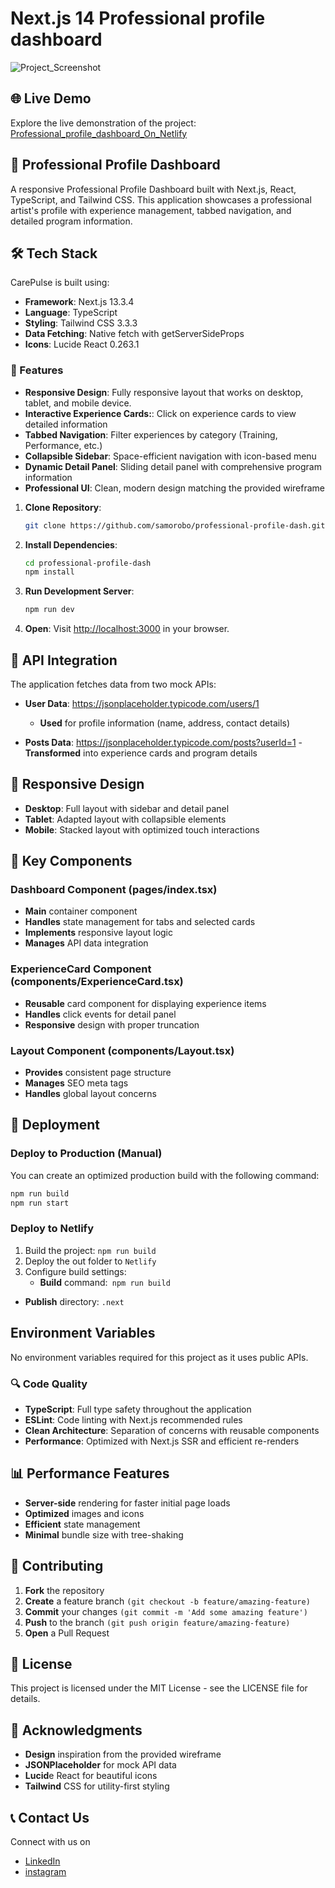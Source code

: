 # Next.js 14 Professional profile dashboard


![Project_Screenshot](https://github.com/user-attachments/assets/87bb67e6-48b1-4025-a00f-2cd3e28d86fb)



## 🌐 Live Demo
Explore the live demonstration of the project: [Professional_profile_dashboard_On_Netlify](https://elaborate-sopapillas-ca528e.netlify.app/)

## 📝 Professional Profile Dashboard
A responsive Professional Profile Dashboard built with Next.js, React, TypeScript, and Tailwind CSS. This application showcases a professional artist's profile with experience management, tabbed navigation, and detailed program information.


## 🛠️ Tech Stack
CarePulse is built using:
- **Framework**: Next.js 13.3.4
- **Language**: TypeScript
- **Styling**: Tailwind CSS 3.3.3
- **Data Fetching**: Native fetch with getServerSideProps
- **Icons**: Lucide React 0.263.1


### 🚀 Features
- **Responsive Design**: Fully responsive layout that works on desktop, tablet, and mobile device.
- **Interactive Experience Cards:**: Click on experience cards to view detailed information
- **Tabbed Navigation**: Filter experiences by category (Training, Performance, etc.)
- **Collapsible Sidebar**: Space-efficient navigation with icon-based menu
- **Dynamic Detail Panel**: Sliding detail panel with comprehensive program information
- **Professional UI**: Clean, modern design matching the provided wireframe

1. **Clone Repository**:
    ```bash
    git clone https://github.com/samorobo/professional-profile-dash.git
    ```
2. **Install Dependencies**:
    ```bash
    cd professional-profile-dash
    npm install
    ```
3. **Run Development Server**:
    ```bash
    npm run dev
    ```
4. **Open**: Visit [http://localhost:3000](http://localhost:3000) in your browser.


## 🔧 API Integration
The application fetches data from two mock APIs:

- **User Data**: https://jsonplaceholder.typicode.com/users/1
    - **Used** for profile information (name, address, contact details)


- **Posts Data**: https://jsonplaceholder.typicode.com/posts?userId=1
      - **Transformed** into experience cards and program details

## 📱 Responsive Design

- **Desktop**: Full layout with sidebar and detail panel
- **Tablet**: Adapted layout with collapsible elements
- **Mobile**: Stacked layout with optimized touch interactions

## 🎨 Key Components
### Dashboard Component (pages/index.tsx)

- **Main** container component
- **Handles** state management for tabs and selected cards
- **Implements** responsive layout logic
- **Manages** API data integration

### ExperienceCard Component (components/ExperienceCard.tsx)

- **Reusable** card component for displaying experience items
- **Handles** click events for detail panel
- **Responsive** design with proper truncation

### Layout Component (components/Layout.tsx)

- **Provides** consistent page structure
- **Manages** SEO meta tags
- **Handles** global layout concerns

## 🚀 Deployment

### Deploy to Production (Manual)
You can create an optimized production build with the following command:
```bash
npm run build
npm run start
```

### Deploy to Netlify

1.  Build the project: ```npm run build```
2.  Deploy the out folder to ```Netlify```
3. Configure build settings:
    - **Build** command:``` npm run build```
  - **Publish** directory: ```.next```

## Environment Variables
No environment variables required for this project as it uses public APIs.
### 🔍 Code Quality

- **TypeScript**: Full type safety throughout the application
- **ESLint**: Code linting with Next.js recommended rules
- **Clean Architecture**: Separation of concerns with reusable components
- **Performance**: Optimized with Next.js SSR and efficient re-renders

## 📊 Performance Features

- **Server-side** rendering for faster initial page loads
- **Optimized** images and icons
- **Efficient** state management
- **Minimal** bundle size with tree-shaking

## 🤝 Contributing

1. **Fork** the repository
2. **Create** a feature branch ```(git checkout -b feature/amazing-feature)```
3. **Commit** your changes ```(git commit -m 'Add some amazing feature')```
4. **Push** to the branch ```(git push origin feature/amazing-feature)```
5. **Open** a Pull Request

## 📄 License
This project is licensed under the MIT License - see the LICENSE file for details.

## 🙏 Acknowledgments

- **Design** inspiration from the provided wireframe
- **JSONPlaceholder** for mock API data
- **Lucid**e React for beautiful icons
- **Tailwind** CSS for utility-first styling


## 📞 Contact Us
Connect with us on 
- [LinkedIn](https://www.linkedin.com/in/godwin-samuel)
- [instagram](https://www.instagram.com/godwin839/) 
